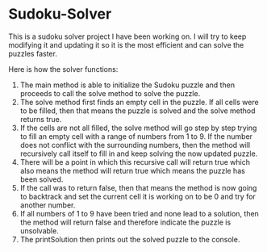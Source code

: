# Sudoku-Solver
This is a sudoku solver project I have been working on. I will try to keep modifying it and updating it so it is the most efficient and can solve the puzzles faster.

Here is how the solver functions: 

1. The main method is able to initialize the Sudoku puzzle and then proceeds to call the solve method to solve the puzzle.
2. The solve method first finds an empty cell in the puzzle. If all cells were to be filled, then that means the puzzle is solved and the solve method returns true.
3. If the cells are not all filled, the solve method will go step by step trying to fill an empty cell with a range of numbers from 1 to 9. If the number does not conflict with the surrounding numbers, then the method will recursively call itself to fill in and keep solving the now updated puzzle.
4. There will be a point in which this recursive call will return true which also means the method will return true which means the puzzle has been solved.
5. If the call was to return false, then that means the method is now going to backtrack and set the current cell it is working on to be 0 and try for another number. 
6. If all numbers of 1 to 9 have been tried and none lead to a solution, then the method will return false and therefore indicate the puzzle is unsolvable.
7. The printSolution then prints out the solved puzzle to the console.
